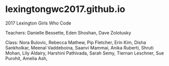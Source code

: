 # lexingtongwc2017.github.io
2017 Lexington Girls Who Code

Teachers: 
  Danielle Bessette, 
  Eden Shoshan, 
  Dave Zolotusky

Class: 
  Nora Bulovic, 
  Rebecca Mathew,
  Pip Fletcher,
  Erin Kim,
  Disha Sankholkar,
  Meenal Vaddeboina,
  Saanvi Mammai,
  Anika Ruberti,
  Shruti Mohan,
  Lily Aldairy,
  Harshini Pathivada,
  Sarah Semy,
  Tiernan Leschner,
  Sue Purohit,
  Amelia Ash,
